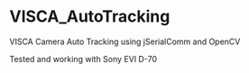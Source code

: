 # VISCA_AutoTracking
VISCA Camera Auto Tracking using jSerialComm and OpenCV

Tested and working with Sony EVI D-70
